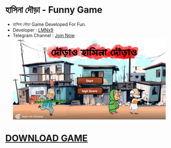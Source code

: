 # হাসিনা দৌড়া - Funny Game

- হাসিনা দৌড়া Game Developed For Fun.
- Developer : [LMNx9](https://t.me/x_LMNx9)
- Telegram Channel : [Join Now](https://t.me/TEAM_LMNx9)
![](https://raw.githubusercontent.com/LMNx9-JOHNY/MGI_Hasina/refs/heads/main/Demo_Hasina.png)
# [DOWNLOAD GAME](https://github.com/LMNx9-JOHNY/Magi_Hasina/raw/refs/heads/main/%E0%A6%B9%E0%A6%BE%E0%A6%B8%E0%A6%BF%E0%A6%A8%E0%A6%BE_%E0%A6%A6%E0%A7%8C%E0%A7%9C%E0%A6%BE.apk)
